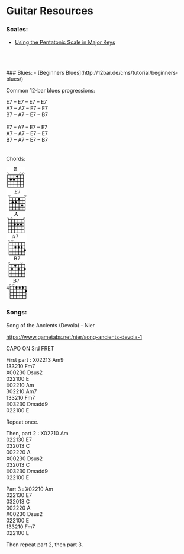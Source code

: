 # Guitar Resources

### Scales:
- [Using the Pentatonic Scale in Major Keys](https://www.youtube.com/watch?v=vzKPU--iCDg)

<BR>
<BR>
<BR>
### Blues:
  - [Beginners Blues](http://12bar.de/cms/tutorial/beginners-blues/)

Common 12-bar blues progressions:

E7 – E7 – E7 – E7  
A7 – A7 – E7 – E7  
B7 – A7 – E7 – B7  
<BR>
E7 – A7 – E7 – E7  
A7 – A7 – E7 – E7  
B7 – A7 – E7 – B7  
<BR>
<BR>
Chords:
 
![](e.gif)
<BR>
![](e7.gif)
<BR>
![](a.gif)
<BR>
![](a7.gif)
<BR>
![](b7_1.gif)
<BR>
![](b7_2.gif)
<BR>




### Songs:

Song of the Ancients (Devola) - Nier

https://www.gametabs.net/nier/song-ancients-devola-1

CAPO ON 3rd FRET

First part :
X02213 Am9  
133210 Fm7  
X00230 Dsus2  
022100 E  
X02210 Am  
302210 Am7  
133210 Fm7  
X03230 Dmadd9  
022100 E  

Repeat once.

Then, part 2 :
X02210 Am  
022130 E7  
032013 C  
002220 A  
X00230 Dsus2  
032013 C  
X03230 Dmadd9  
022100 E  

Part 3 :
X02210 Am  
022130 E7  
032013 C  
002220 A  
X00230 Dsus2  
022100 E  
133210 Fm7  
022100 E  

Then repeat part 2, then part 3.
